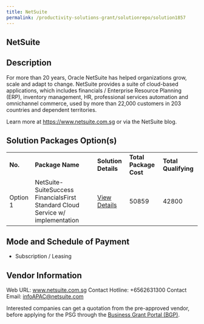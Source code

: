 ```yaml
---
title: NetSuite
permalink: /productivity-solutions-grant/solutionrepo/solution1857
---
```


## NetSuite

## Description

For more than 20 years, Oracle NetSuite has helped organizations grow, scale and adapt to change. NetSuite provides a suite of cloud-based applications, which includes financials / Enterprise Resource Planning (ERP), inventory management, HR, professional services automation and omnichannel commerce, used by more than 22,000 customers in 203 countries and dependent territories.

Learn more at https://www.netsuite.com.sg or via the NetSuite blog.

## Solution Packages Option(s)

<table>
<tr>
<td><b>No.</b></td>
<td><b>Package Name</b></td>
<td><b>Solution Details</b></td>
<td><b>Total Package Cost</b></td>
<td><b>Total Qualifying</b></td>
</tr>
<tr>
<td>Option 1</td>
<td>NetSuite-SuiteSuccess FinancialsFirst Standard Cloud Service w/ implementation</td>
<td><a href='https://www.gobusiness.gov.sg/images/psg/DesensitisedOracleAnnexCRwef12August2021-_Part_78.pdf'>View Details</a></td>
<td>50859</td>
<td>42800</td>
</tr>
</table>

## Mode and Schedule of Payment

 - Subscription / Leasing

## Vendor Information

 Web URL: www.netsuite.com.sg 
Contact Hotline: +6562631300 
Contact Email: infoAPAC@netsuite.com 


Interested companies can get a quotation from the pre-approved vendor, before applying for the PSG through the <a href='https://www.businessgrants.gov.sg/'>Business Grant Portal (BGP)</a>.

<script src="/jquery/resize-tables.js"></script>
